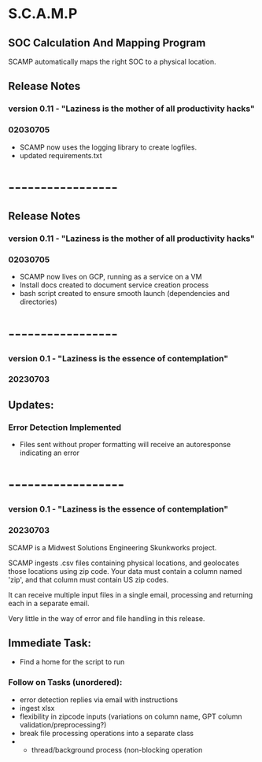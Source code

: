 # S.C.A.M.P
## SOC Calculation And Mapping Program
SCAMP automatically maps the right SOC to a physical location.

## Release Notes
### version 0.11 - "Laziness is the mother of all productivity hacks"
### 02030705

* SCAMP now uses the logging library to create logfiles.
* updated requirements.txt

# -----------------


## Release Notes
### version 0.11 - "Laziness is the mother of all productivity hacks"
### 02030705

* SCAMP now lives on GCP, running as a service on a VM
* Install docs created to document service creation process
* bash script created to ensure smooth launch (dependencies and directories)


# -----------------



### version 0.1 - "Laziness is the essence of contemplation"
### 20230703

## Updates:
### Error Detection Implemented
* Files sent without proper formatting will receive an autoresponse indicating an error

# ------------------


### version 0.1 - "Laziness is the essence of contemplation"
### 20230703
SCAMP is a Midwest Solutions Engineering Skunkworks project.

SCAMP ingests .csv files containing physical locations, and geolocates
those locations using zip code. Your data must contain a column
named 'zip', and that column must contain US zip codes. 

It can receive multiple input files in a single email, processing and returning each in a separate email.

Very little in the way of error and file handling in this release.

## Immediate Task:
* Find a home for the script to run

### Follow on Tasks (unordered):
* error detection replies via email with instructions
* ingest xlsx
* flexibility in zipcode inputs (variations on column name, GPT column validation/preprocessing?)
* break file processing operations into a separate class
* * thread/background process (non-blocking operation
